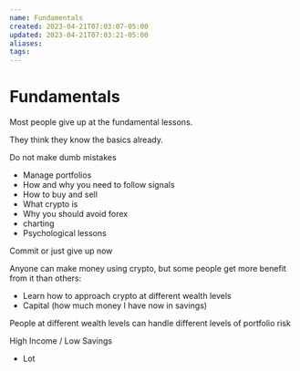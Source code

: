 ```yaml
---
name: Fundamentals
created: 2023-04-21T07:03:07-05:00
updated: 2023-04-21T07:03:21-05:00
aliases: 
tags: 
---
```

# Fundamentals

Most people give up at the fundamental lessons.

They think they know the basics already.

Do not make dumb mistakes

- Manage portfolios
- How and why you need to follow signals
- How to buy and sell
- What crypto is
- Why you should avoid forex
- charting
- Psychological lessons

Commit or just give up now

Anyone can make money using crypto, but some people get more benefit from it than others:

- Learn how to approach crypto at different wealth levels
- Capital (how much money I have now in savings)

People at different wealth levels can handle different levels of portfolio risk

High Income / Low Savings
- Lot